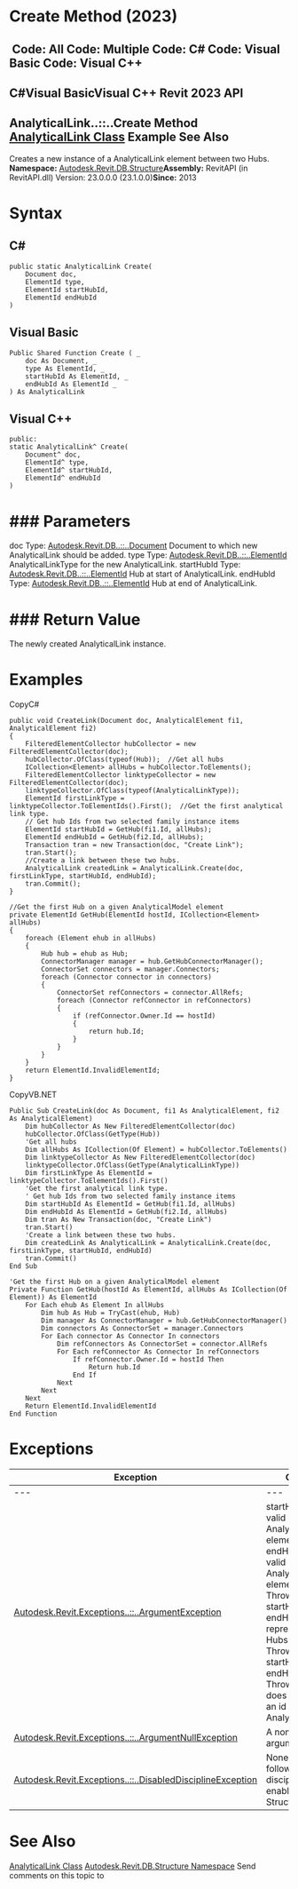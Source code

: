 # Create Method (2023)

﻿
 Code: All Code: Multiple Code: C# Code: Visual Basic Code: Visual C++   
---  
C#Visual BasicVisual C++
Revit 2023 API  
---  
AnalyticalLink..::..Create Method   
[AnalyticalLink Class](b552fb54-8dff-6690-e16e-cc46cbc46d6b.md "AnalyticalLink Class") Example See Also  
---  
Creates a new instance of a AnalyticalLink element between two Hubs. 
**Namespace:** [Autodesk.Revit.DB.Structure](d586b341-f687-9d90-e96d-255806b7d4fc.md "Autodesk.Revit.DB.Structure Namespace")**Assembly:** RevitAPI (in RevitAPI.dll) Version: 23.0.0.0 (23.1.0.0)**Since:** 2013 
# Syntax
C#  
---  
```text
public static AnalyticalLink Create(
	Document doc,
	ElementId type,
	ElementId startHubId,
	ElementId endHubId
)
```
  
Visual Basic  
---  
```text
Public Shared Function Create ( _
	doc As Document, _
	type As ElementId, _
	startHubId As ElementId, _
	endHubId As ElementId _
) As AnalyticalLink
```
  
Visual C++  
---  
```text
public:
static AnalyticalLink^ Create(
	Document^ doc, 
	ElementId^ type, 
	ElementId^ startHubId, 
	ElementId^ endHubId
)
```
  
# ### Parameters
doc
    Type: [Autodesk.Revit.DB..::..Document](db03274b-a107-aa32-9034-f3e0df4bb1ec.md "Document Class") Document to which new AnalyticalLink should be added. 
type
    Type: [Autodesk.Revit.DB..::..ElementId](44f3f7b1-3229-3404-93c9-dc5e70337dd6.md "ElementId Class") AnalyticalLinkType for the new AnalyticalLink. 
startHubId
    Type: [Autodesk.Revit.DB..::..ElementId](44f3f7b1-3229-3404-93c9-dc5e70337dd6.md "ElementId Class") Hub at start of AnalyticalLink. 
endHubId
    Type: [Autodesk.Revit.DB..::..ElementId](44f3f7b1-3229-3404-93c9-dc5e70337dd6.md "ElementId Class") Hub at end of AnalyticalLink. 
# ### Return Value
The newly created AnalyticalLink instance. 
# Examples
CopyC#
```text
public void CreateLink(Document doc, AnalyticalElement fi1, AnalyticalElement fi2)
{
    FilteredElementCollector hubCollector = new FilteredElementCollector(doc);
    hubCollector.OfClass(typeof(Hub));  //Get all hubs
    ICollection<Element> allHubs = hubCollector.ToElements();
    FilteredElementCollector linktypeCollector = new FilteredElementCollector(doc);
    linktypeCollector.OfClass(typeof(AnalyticalLinkType));
    ElementId firstLinkType = linktypeCollector.ToElementIds().First();  //Get the first analytical link type.  
    // Get hub Ids from two selected family instance items
    ElementId startHubId = GetHub(fi1.Id, allHubs); 
    ElementId endHubId = GetHub(fi2.Id, allHubs);
    Transaction tran = new Transaction(doc, "Create Link");
    tran.Start();
    //Create a link between these two hubs.
    AnalyticalLink createdLink = AnalyticalLink.Create(doc, firstLinkType, startHubId, endHubId);  
    tran.Commit();
}

//Get the first Hub on a given AnalyticalModel element
private ElementId GetHub(ElementId hostId, ICollection<Element> allHubs)
{
    foreach (Element ehub in allHubs)
    {
        Hub hub = ehub as Hub;
        ConnectorManager manager = hub.GetHubConnectorManager();
        ConnectorSet connectors = manager.Connectors;
        foreach (Connector connector in connectors)
        {
            ConnectorSet refConnectors = connector.AllRefs;
            foreach (Connector refConnector in refConnectors)
            {
                if (refConnector.Owner.Id == hostId)
                {
                    return hub.Id;
                }
            }
        }
    }
    return ElementId.InvalidElementId;
}
```

CopyVB.NET
```text
Public Sub CreateLink(doc As Document, fi1 As AnalyticalElement, fi2 As AnalyticalElement)
    Dim hubCollector As New FilteredElementCollector(doc)
    hubCollector.OfClass(GetType(Hub))
    'Get all hubs
    Dim allHubs As ICollection(Of Element) = hubCollector.ToElements()
    Dim linktypeCollector As New FilteredElementCollector(doc)
    linktypeCollector.OfClass(GetType(AnalyticalLinkType))
    Dim firstLinkType As ElementId = linktypeCollector.ToElementIds().First()
    'Get the first analytical link type.  
    ' Get hub Ids from two selected family instance items
    Dim startHubId As ElementId = GetHub(fi1.Id, allHubs)
    Dim endHubId As ElementId = GetHub(fi2.Id, allHubs)
    Dim tran As New Transaction(doc, "Create Link")
    tran.Start()
    'Create a link between these two hubs.
    Dim createdLink As AnalyticalLink = AnalyticalLink.Create(doc, firstLinkType, startHubId, endHubId)
    tran.Commit()
End Sub

'Get the first Hub on a given AnalyticalModel element
Private Function GetHub(hostId As ElementId, allHubs As ICollection(Of Element)) As ElementId
    For Each ehub As Element In allHubs
        Dim hub As Hub = TryCast(ehub, Hub)
        Dim manager As ConnectorManager = hub.GetHubConnectorManager()
        Dim connectors As ConnectorSet = manager.Connectors
        For Each connector As Connector In connectors
            Dim refConnectors As ConnectorSet = connector.AllRefs
            For Each refConnector As Connector In refConnectors
                If refConnector.Owner.Id = hostId Then
                    Return hub.Id
                End If
            Next
        Next
    Next
    Return ElementId.InvalidElementId
End Function
```

# Exceptions
| Exception | Condition |
| --- | --- |
| --- | --- |
| [Autodesk.Revit.Exceptions..::..ArgumentException](2e6e4206-97a8-dd4b-df5d-4269f4bb6088.md "ArgumentException Class") | startHubId is not a valid Hub ID for an AnalyticalLink element. -or- endHubId is not a valid Hub ID for an AnalyticalLink element. -or- Thrown if startHubId or endHubId do not represent ids of Hubs. -or- Thrown if startHubId == endHubId. -or- Thrown if type does not represent an id of an AnalyticalLinkType. |
| [Autodesk.Revit.Exceptions..::..ArgumentNullException](631e1424-60f4-929b-4e52-dda9dcd26316.md "ArgumentNullException Class") | A non-optional argument was null |
| [Autodesk.Revit.Exceptions..::..DisabledDisciplineException](3693dcdf-67fb-0128-3be8-cad150e9498e.md "DisabledDisciplineException Class") | None of the following disciplines is enabled: Structural. |

# See Also
[AnalyticalLink Class](b552fb54-8dff-6690-e16e-cc46cbc46d6b.md "AnalyticalLink Class")
[Autodesk.Revit.DB.Structure Namespace](d586b341-f687-9d90-e96d-255806b7d4fc.md "Autodesk.Revit.DB.Structure Namespace")
Send comments on this topic to 